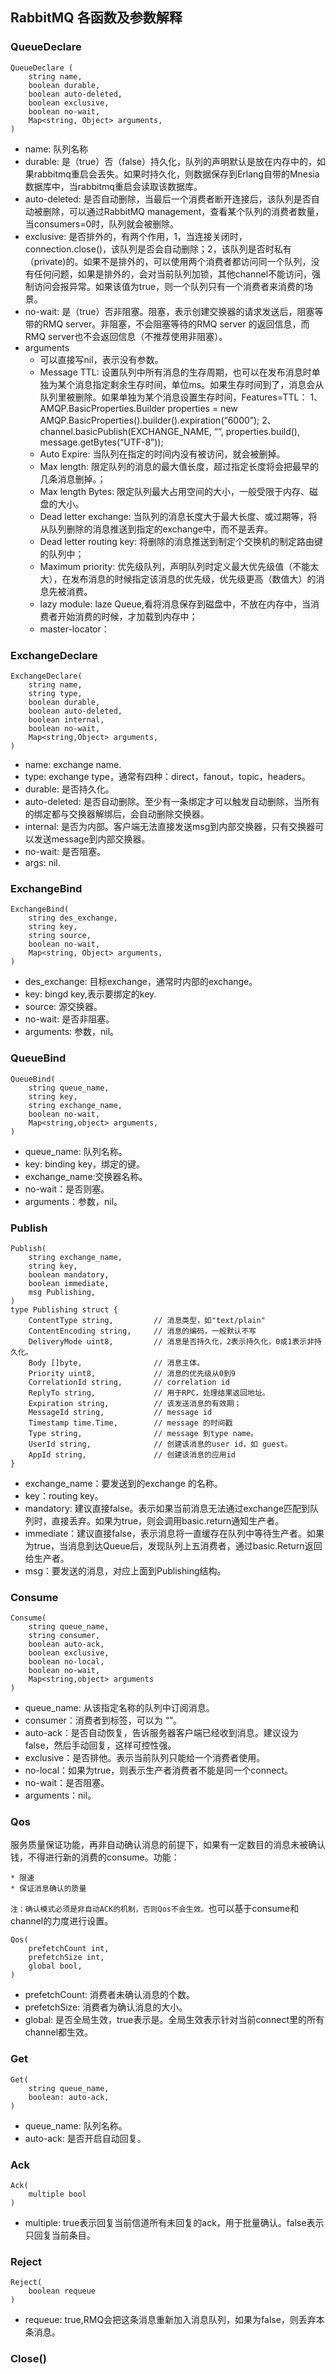 ## RabbitMQ 各函数及参数解释

### QueueDeclare
    QueueDeclare (
        string name,
        boolean durable,
        boolean auto-deleted,
        boolean exclusive,
        boolean no-wait,
        Map<string, Object> arguments,
    )

* name: 队列名称
* durable: 是（true）否（false）持久化，队列的声明默认是放在内存中的，如果rabbitmq重启会丢失。如果时持久化，则数据保存到Erlang自带的Mnesia数据库中，当rabbitmq重启会读取该数据库。
* auto-deleted: 是否自动删除，当最后一个消费者断开连接后，该队列是否自动被删除，可以通过RabbitMQ management，查看某个队列的消费者数量，当consumers=0时，队列就会被删除。
* exclusive: 是否排外的，有两个作用，1，当连接关闭时，connection.close()，该队列是否会自动删除；2，该队列是否时私有（private)的。如果不是排外的，可以使用两个消费者都访问同一个队列，没有任何问题，如果是排外的，会对当前队列加锁，其他channel不能访问，强制访问会报异常。如果该值为true，则一个队列只有一个消费者来消费的场景。
* no-wait: 是（true）否非阻塞。阻塞，表示创建交换器的请求发送后，阻塞等带的RMQ server。非阻塞，不会阻塞等待的RMQ server 的返回信息，而RMQ server也不会返回信息（不推荐使用非阻塞）。
* arguments
    * 可以直接写nil，表示没有参数。
    * Message TTL: 设置队列中所有消息的生存周期，也可以在发布消息时单独为某个消息指定剩余生存时间，单位ms。如果生存时间到了，消息会从队列里被删除。如果单独为某个消息设置生存时间，Features=TTL：
        1、AMQP.BasicProperties.Builder properties = new AMQP.BasicProperties().builder().expiration(“6000”); 
        2、channel.basicPublish(EXCHANGE_NAME, “”, properties.build(), message.getBytes(“UTF-8”));
    * Auto Expire: 当队列在指定的时间内没有被访问，就会被删掉。
    * Max length: 限定队列的消息的最大值长度，超过指定长度将会把最早的几条消息删掉。；
    * Max length Bytes: 限定队列最大占用空间的大小，一般受限于内存、磁盘的大小。
    * Dead letter exchange: 当队列的消息长度大于最大长度、或过期等，将从队列删除的消息推送到指定的exchange中，而不是丢弃。
    * Dead letter routing key: 将删除的消息推送到制定个交换机的制定路由键的队列中；
    * Maximum priority: 优先级队列，声明队列时定义最大优先级值（不能太大），在发布消息的时候指定该消息的优先级，优先级更高（数值大）的消息先被消费。 
    * lazy module: laze Queue,看将消息保存到磁盘中，不放在内存中，当消费者开始消费的时候，才加载到内存中；
    * master-locator：

### ExchangeDeclare
    ExchangeDeclare(
        string name,
        string type,
        boolean durable,
        boolean auto-deleted,
        boolean internal,
        boolean no-wait,
        Map<string,Object> arguments,
    )
* name: exchange name.
* type: exchange type，通常有四种：direct，fanout，topic，headers。
* durable: 是否持久化。
* auto-deleted: 是否自动删除。至少有一条绑定才可以触发自动删除，当所有的绑定都与交换器解绑后，会自动删除交换器。
* internal: 是否为内部。客户端无法直接发送msg到内部交换器，只有交换器可以发送message到内部交换器。
* no-wait: 是否阻塞。
* args: nil.

### ExchangeBind
    ExchangeBind(
        string des_exchange,
        string key,
        string source,
        boolean no-wait,
        Map<string, Object> arguments,
    )
* des_exchange: 目标exchange，通常时内部的exchange。
* key: bingd key,表示要绑定的key.
* source: 源交换器。
* no-wait: 是否非阻塞。
* arguments: 参数，nil。

### QueueBind
    QueueBind(
        string queue_name,
        string key,
        string exchange_name,
        boolean no-wait,
        Map<string,object> arguments,
    )
* queue_name: 队列名称。
* key: binding key，绑定的键。
* exchange_name:交换器名称。
* no-wait：是否则塞。
* arguments：参数，nil。

### Publish
    Publish(
        string exchange_name,
        string key,
        boolean mandatory,
        boolean immediate,
        msg Publishing,
    )
    type Publishing struct {
        ContentType string,         // 消息类型，如"text/plain"
        ContentEncoding string,     // 消息的编码，一般默认不写
        DeliveryMode uint8,         // 消息是否持久化，2表示持久化，0或1表示非持久化。
        Body []byte,                // 消息主体。 
        Priority uint8,             // 消息的优先级从0到9
        CorrelationId string,       // correlation id
        ReplyTo string,             // 用于RPC，处理结果返回地址。
        Expiration string,          // 该发送消息的有效期；
        MessageId string,           // message id
        Timestamp time.Time,        // message 的时间戳
        Type string,                // message 到type name。
        UserId string,              // 创建该消息的user id，如 guest。
        AppId string,               // 创建该消息的应用id
    }
* exchange_name：要发送到的exchange 的名称。
* key：routing key。
* mandatory: 建议直接false。表示如果当前消息无法通过exchange匹配到队列时，直接丢弃。如果为true，则会调用basic.return通知生产者。
* immediate：建议直接false，表示消息将一直缓存在队列中等待生产者。如果为true，当消息到达Queue后，发现队列上五消费者，通过basic.Return返回给生产者。
* msg：要发送的消息，对应上面到Publishing结构。

### Consume
    Consume(
        string queue_name,
        string consumer,
        boolean auto-ack,
        boolean exclusive,
        boolean no-local,
        boolean no-wait,
        Map<string,object> arguments
    )
* queue_name: 从该指定名称的队列中订阅消息。
* consumer：消费者到标签，可以为 “”。
* auto-ack：是否自动恢复，告诉服务器客户端已经收到消息。建议设为false，然后手动回复，这样可控性强。
* exclusive：是否排他。表示当前队列只能给一个消费者使用。
* no-local：如果为true，则表示生产者消费者不能是同一个connect。
* no-wait：是否阻塞。
* arguments：nil。

### Qos
服务质量保证功能，再非自动确认消息的前提下，如果有一定数目的消息未被确认钱，不得进行新的消费的consume。功能：

    * 限速
    * 保证消息确认的质量

`注：确认模式必须是非自动ACK的机制，否则Qos不会生效。`也可以基于consume和channel的力度进行设置。

    Qos(
        prefetchCount int,
        prefetchSize int,
        global bool,
    )
* prefetchCount: 消费者未确认消息的个数。
* prefetchSize: 消费者为确认消息的大小。
* global: 是否全局生效，true表示是。全局生效表示针对当前connect里的所有channel都生效。

### Get
    Get(
        string queue_name,
        boolean: auto-ack,
    )
* queue_name: 队列名称。
* auto-ack: 是否开启自动回复。

### Ack
    Ack(
        multiple bool
    )
* multiple: true表示回复当前信道所有未回复的ack，用于批量确认。false表示只回复当前条目。

### Reject
    Reject(
        boolean requeue
    )
* requeue: true,RMQ会把这条消息重新加入消息队列，如果为false，则丢弃本条消息。

### Close()

